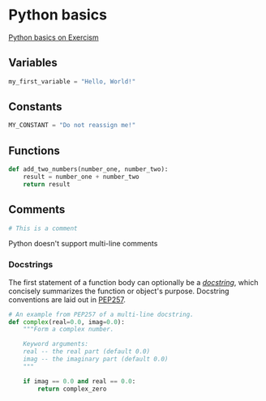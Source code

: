 # Python basics

[Python basics on Exercism](https://exercism.org/tracks/python/concepts/basics)

## Variables

```python
my_first_variable = "Hello, World!"
```

## Constants

```python
MY_CONSTANT = "Do not reassign me!"
```

## Functions

```python
def add_two_numbers(number_one, number_two):
	result = number_one + number_two
	return result
```

## Comments

```python
# This is a comment
```

Python doesn't support multi-line comments

### Docstrings

The first statement of a function body can optionally be a [_docstring_](https://docs.python.org/3/tutorial/controlflow.html#tut-docstrings), which concisely summarizes the function or object's purpose. Docstring conventions are laid out in [PEP257](https://www.python.org/dev/peps/pep-0257/).

```python
# An example from PEP257 of a multi-line docstring.
def complex(real=0.0, imag=0.0):
    """Form a complex number.

    Keyword arguments:
    real -- the real part (default 0.0)
    imag -- the imaginary part (default 0.0)
    """

    if imag == 0.0 and real == 0.0:
        return complex_zero
```
